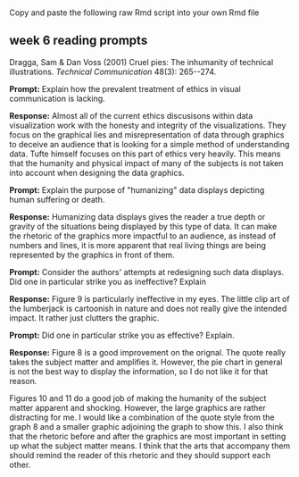 
<br> Copy and paste the following raw Rmd script into your own Rmd file

week 6 reading prompts
----------------------

Dragga, Sam & Dan Voss (2001) Cruel pies: The inhumanity of technical illustrations. *Technical Communication* 48(3): 265--274.

**Prompt:** Explain how the prevalent treatment of ethics in visual communication is lacking.

**Response:** Almost all of the current ethics discusisons within data visualization work with the honesty and integrity of the visualizations. They focus on the graphical lies and misrepresentation of data through graphics to deceive an audience that is looking for a simple method of understanding data. Tufte himself focuses on this part of ethics very heavily. This means that the humanity and physical impact of many of the subjects is not taken into account when designing the data graphics.

**Prompt:** Explain the purpose of "humanizing" data displays depicting human suffering or death.

**Response:** Humanizing data displays gives the reader a true depth or gravity of the situations being displayed by this type of data. It can make the rhetoric of the graphics more impactful to an audience, as instead of numbers and lines, it is more apparent that real living things are being represented by the graphics in front of them.

**Prompt:** Consider the authors' attempts at redesigning such data displays. Did one in particular strike you as ineffective? Explain

**Response:** Figure 9 is particularly ineffective in my eyes. The little clip art of the lumberjack is cartoonish in nature and does not really give the intended impact. It rather just clutters the graphic.

**Prompt:** Did one in particular strike you as effective? Explain.

**Response:** Figure 8 is a good improvement on the orignal. The quote really takes the subject matter and amplifies it. However, the pie chart in general is not the best way to display the information, so I do not like it for that reason.

Figures 10 and 11 do a good job of making the humanity of the subject matter apparent and shocking. However, the large graphics are rather distracting for me. I would like a combination of the quote style from the graph 8 and a smaller graphic adjoining the graph to show this. I also think that the rhetoric before and after the graphics are most important in setting up what the subject matter means. I think that the arts that accompany them should remind the reader of this rhetoric and they should support each other.
